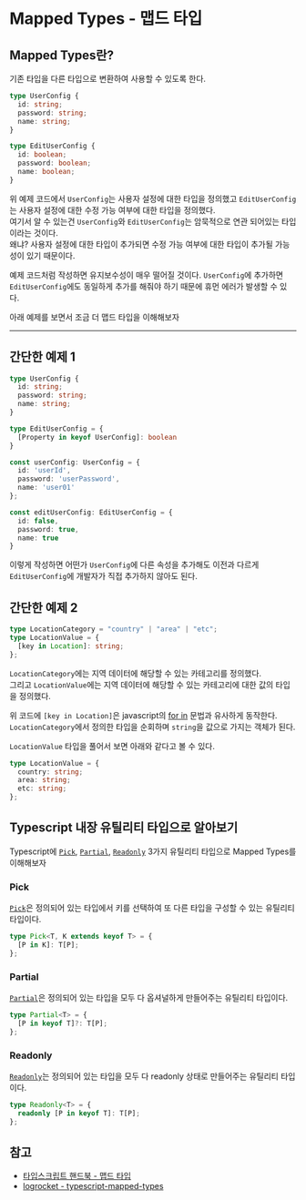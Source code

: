 # Mapped Types - 맵드 타입

## Mapped Types란?

기존 타입을 다른 타입으로 변환하여 사용할 수 있도록 한다.

```ts
type UserConfig {
  id: string;
  password: string;
  name: string;
}

type EditUserConfig {
  id: boolean;
  password: boolean;
  name: boolean;
}
```

위 예제 코드에서 `UserConfig`는 사용자 설정에 대한 타입을 정의했고 `EditUserConfig`는 사용자 설정에 대한 수정 가능 여부에 대한 타입을 정의했다.  
여기서 알 수 있는건 `UserConfig`와 `EditUserConfig`는 암묵적으로 연관 되어있는 타입이라는 것이다.  
왜냐? 사용자 설정에 대한 타입이 추가되면 수정 가능 여부에 대한 타입이 추가될 가능성이 있기 때문이다.

예제 코드처럼 작성하면 유지보수성이 매우 떨어질 것이다. `UserConfig`에 추가하면 `EditUserConfig`에도 동일하게 추가를 해줘야 하기 때문에 휴먼 에러가 발생할 수 있다.

아래 예제를 보면서 조금 더 맵드 타입을 이해해보자

---

## 간단한 예제 1

```ts
type UserConfig {
  id: string;
  password: string;
  name: string;
}

type EditUserConfig = {
  [Property in keyof UserConfig]: boolean
}

const userConfig: UserConfig = {
  id: 'userId',
  password: 'userPassword',
  name: 'user01'
};

const editUserConfig: EditUserConfig = {
  id: false,
  password: true,
  name: true
}
```

이렇게 작성하면 어떤가 `UserConfig`에 다른 속성을 추가해도 이전과 다르게 `EditUserConfig`에 개발자가 직접 추가하지 않아도 된다.

## 간단한 예제 2

```ts
type LocationCategory = "country" | "area" | "etc";
type LocationValue = {
  [key in Location]: string;
};
```

`LocationCategory`에는 지역 데이터에 해당할 수 있는 카테고리를 정의했다.  
그리고 `LocationValue`에는 지역 데이터에 해당할 수 있는 카테고리에 대한 값의 타입을 정의했다.

위 코드에 `[key in Location]`은 javascript의 [for in](https://developer.mozilla.org/ko/docs/Web/JavaScript/Reference/Statements/for...in) 문법과 유사하게 동작한다.
`LocationCategory`에서 정의한 타입을 순회하며 `string`을 값으로 가지는 객체가 된다.

`LocationValue` 타입을 풀어서 보면 아래와 같다고 볼 수 있다.

```ts
type LocationValue = {
  country: string;
  area: string;
  etc: string;
};
```

## Typescript 내장 유틸리티 타입으로 알아보기

Typescript에 [`Pick`](https://www.typescriptlang.org/docs/handbook/utility-types.html#picktype-keys), [`Partial`](https://www.typescriptlang.org/docs/handbook/utility-types.html#partialtype), [`Readonly`](https://www.typescriptlang.org/docs/handbook/utility-types.html#readonlytype) 3가지 유틸리티 타입으로 Mapped Types를 이해해보자

### Pick

[`Pick`](https://www.typescriptlang.org/docs/handbook/utility-types.html#picktype-keys)은 정의되어 있는 타입에서 키를 선택하여 또 다른 타입을 구성할 수 있는 유틸리티 타입이다.

```ts
type Pick<T, K extends keyof T> = {
  [P in K]: T[P];
};
```

### Partial

[`Partial`](https://www.typescriptlang.org/docs/handbook/utility-types.html#partialtype)은 정의되어 있는 타입을 모두 다 옵셔널하게 만들어주는 유틸리티 타입이다.

```ts
type Partial<T> = {
  [P in keyof T]?: T[P];
};
```

### Readonly

[`Readonly`](https://www.typescriptlang.org/docs/handbook/utility-types.html#readonlytype)는 정의되어 있는 타입을 모두 다 readonly 상태로 만들어주는 유틸리티 타입이다.

```ts
type Readonly<T> = {
  readonly [P in keyof T]: T[P];
};
```

## 참고

- [타입스크립트 핸드북 - 맵드 타입](https://joshua1988.github.io/ts/usage/mapped-type.html#%EB%A7%B5%EB%93%9C-%ED%83%80%EC%9E%85-%EC%8B%A4%EC%9A%A9-%EC%98%88%EC%A0%9C-2)
- [logrocket - typescript-mapped-types](https://blog.logrocket.com/typescript-mapped-types/)
